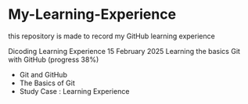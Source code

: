 # My-Learning-Experience
this repository is made to record my GitHub learning experience

Dicoding Learning Experience
15 February 2025
Learning the basics Git with GitHub (progress 38%)
- Git and GitHub
- The Basics of Git
- Study Case : Learning Experience
